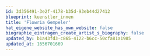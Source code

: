 ```yaml
---
id: 3d356491-3e2f-4178-b35d-93eb44d27412
blueprint: kuenstler_innen
title: 'Flowria Gempeler'
hat_eigene_website_has_own_website: false
biographie_eintragen_create_artist_s_biography: false
updated_by: b1a43fd3-c865-4122-b6cc-50cfa81a1985
updated_at: 1656701669
---
```

